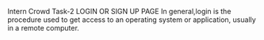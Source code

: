  Intern Crowd
 Task-2  LOGIN OR SIGN UP PAGE
 In general,login is the procedure used to get access to an operating system or application,
 usually in a remote computer.
 
